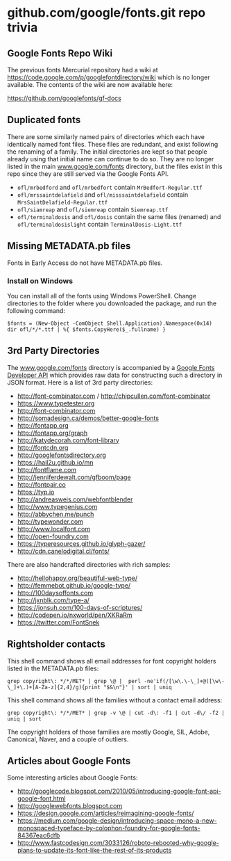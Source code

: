 # github.com/google/fonts.git repo trivia

## Google Fonts Repo Wiki

The previous fonts Mercurial repository had a wiki at <https://code.google.com/p/googlefontdirectory/wiki> which is no longer available. 
The contents of the wiki are now available here:

<https://github.com/googlefonts/gf-docs>

## Duplicated fonts

There are some similarly named pairs of directories which each have identically named font files. 
These files are redundant, and exist following the renaming of a family.
The initial directories are kept so that people already using that initial name can continue to do so. 
They are no longer listed in the main www.google.com/fonts directory, but the files exist in this repo since they are still served via the Google Fonts API. 

- `ofl/mrbedford` and `ofl/mrbedfort` contain `MrBedfort-Regular.ttf`
- `ofl/mrssaintdelafield` and `ofl/misssaintdelafield` contain `MrsSaintDelafield-Regular.ttf`
- `ofl/siamreap` and `ofl/siemreap` contain `Siemreap.ttf`
- `ofl/terminaldosis` and `ofl/dosis` contain the same files (renamed) and `ofl/terminaldosislight` contain `TerminalDosis-Light.ttf`

## Missing METADATA.pb files

Fonts in Early Access do not have METADATA.pb files.

### Install on Windows

You can install all of the fonts using Windows PowerShell. Change directories to the folder where you downloaded the package, and run the following command:
```
$fonts = (New-Object -ComObject Shell.Application).Namespace(0x14)
dir ofl/*/*.ttf | %{ $fonts.CopyHere($_.fullname) }
```

## 3rd Party Directories

The www.google.com/fonts directory is accompanied by a [Google Fonts Developer API](https://developers.google.com/fonts/docs/developer_api) which provides raw data for constructing such a directory in JSON format. 
Here is a list of 3rd party directories:

* http://font-combinator.com / http://chipcullen.com/font-combinator
* https://www.typetester.org
* http://font-combinator.com
* http://somadesign.ca/demos/better-google-fonts
* http://fontapp.org
* http://fontapp.org/graph
* http://katydecorah.com/font-library
* http://fontcdn.org
* http://googlefontsdirectory.org
* https://hail2u.github.io/mn
* http://fontflame.com
* http://jenniferdewalt.com/gfboom/page
* http://fontpair.co
* https://typ.io
* http://andreasweis.com/webfontblender
* http://www.typegenius.com
* http://abbychen.me/punch
* http://typewonder.com
* http://www.localfont.com
* http://open-foundry.com
* https://typeresources.github.io/glyph-gazer/
* http://cdn.canelodigital.cl/fonts/

There are also handcrafted directories with rich samples:

* http://hellohappy.org/beautiful-web-type/
* http://femmebot.github.io/google-type/
* http://100daysoffonts.com
* http://jxnblk.com/type-a/
* https://jonsuh.com/100-days-of-scriptures/
* http://codepen.io/nxworld/pen/XKRaRm
* https://twitter.com/FontSnek

## Rightsholder contacts

This shell command shows all email addresses for font copyright holders listed in the METADATA.pb files:

    grep copyright\: */*/MET* | grep \@ |  perl -ne'if(/[\w\.\-\_]+@([\w\-\_]+\.)+[A-Za-z]{2,4}/g){print "$&\n"}' | sort | uniq

This shell command shows all the families without a contact email address:

    grep copyright\: */*/MET* | grep -v \@ | cut -d\: -f1 | cut -d\/ -f2 | uniq | sort

The copyright holders of those families are mostly Google, SIL, Adobe, Canonical, Naver, and a couple of outliers. 

## Articles about Google Fonts

Some interesting articles about Google Fonts:

* <http://googlecode.blogspot.com/2010/05/introducing-google-font-api-google-font.html>
* <http://googlewebfonts.blogspot.com>
* <https://design.google.com/articles/reimagining-google-fonts/>
* <https://medium.com/google-design/introducing-space-mono-a-new-monospaced-typeface-by-colophon-foundry-for-google-fonts-84367eac6dfb>
* <http://www.fastcodesign.com/3033126/roboto-rebooted-why-google-plans-to-update-its-font-like-the-rest-of-its-products>

